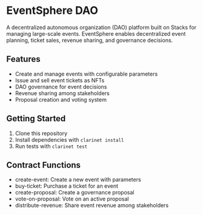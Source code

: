 # EventSphere DAO

A decentralized autonomous organization (DAO) platform built on Stacks for managing large-scale events. EventSphere enables decentralized event planning, ticket sales, revenue sharing, and governance decisions.

## Features
- Create and manage events with configurable parameters
- Issue and sell event tickets as NFTs
- DAO governance for event decisions
- Revenue sharing among stakeholders
- Proposal creation and voting system

## Getting Started
1. Clone this repository
2. Install dependencies with `clarinet install`
3. Run tests with `clarinet test`

## Contract Functions
- create-event: Create a new event with parameters
- buy-ticket: Purchase a ticket for an event
- create-proposal: Create a governance proposal
- vote-on-proposal: Vote on an active proposal
- distribute-revenue: Share event revenue among stakeholders